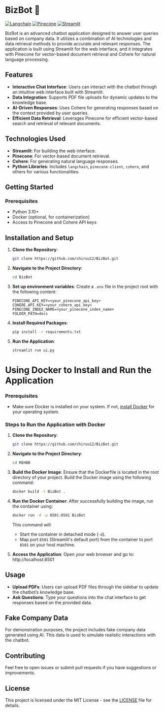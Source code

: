 # BizBot 🤖

[![Langchain](https://img.shields.io/badge/langchain-v0.3.0-blue)](https://github.com/hwchase17/langchain) 
[![Pinecone](https://img.shields.io/badge/pinecone-v5.1.0-yellow)](https://www.pinecone.io/) 
[![Streamlit](https://img.shields.io/badge/streamlit-v1.36.0-brightgreen)](https://streamlit.io/)

BizBot is an advanced chatbot application designed to answer user queries based on company data. It utilizes a combination of AI technologies and data retrieval methods to provide accurate and relevant responses. The application is built using Streamlit for the web interface, and it integrates with Pinecone for vector-based document retrieval and Cohere for natural language processing.

## Features

- **Interactive Chat Interface**: Users can interact with the chatbot through an intuitive web interface built with Streamlit.
- **Data Integration**: Supports PDF file uploads for dynamic updates to the knowledge base.
- **AI-Driven Responses**: Uses Cohere for generating responses based on the context provided by user queries.
- **Efficient Data Retrieval**: Leverages Pinecone for efficient vector-based search and retrieval of relevant documents.

## Technologies Used

- **Streamlit**: For building the web interface.
- **Pinecone**: For vector-based document retrieval.
- **Cohere**: For generating natural language responses.
- **Python Libraries**: Includes `langchain`, `pinecone-client`, `cohere`, and others for various functionalities.

## Getting Started

### Prerequisites

- Python 3.10+
- Docker (optional, for containerization)
- Access to Pinecone and Cohere API keys
  
## Installation and Setup

1. **Clone the Repository**:
    ```bash
    git clone https://github.com/chiruu12/BizBot.git
    ```

2. **Navigate to the Project Directory**:
    ```bash
    cd BizBot
    ```
3. **Set up environment variables**:
    Create a `.env` file in the project root with the following content:
    ```env
    PINECONE_API_KEY=<your_pinecone_api_key>
    COHERE_API_KEY=<your_cohere_api_key>
    PINECONE_INDEX_NAME=<your_pinecone_index_name>
    FOLDER_PATH=docs
    ```
4. **Install Required Packages**:
    ```bash
    pip install -r requirements.txt
    ```

5. **Run the Application**:
    ```bash
    streamlit run ui.py
    ```


# Using Docker to Install and Run the Application

### Prerequisites
- Make sure Docker is installed on your system. If not, [install Docker](https://docs.docker.com/get-docker/) for your operating system.

### Steps to Run the Application with Docker

1. **Clone the Repository**:
    ```bash
    git clone https://github.com/chiruu12/BizBot.git
    ```

2. **Navigate to the Project Directory**:
    ```bash
    cd REHAB
    ```

3. **Build the Docker Image**:
   Ensure that the Dockerfile is located in the root directory of your project. Build the Docker image using the following command:
    ```bash
    docker build -t BizBot .
    ```
    
4. **Run the Docker Container**:
   After successfully building the image, run the container using:
    ```bash
    docker run -d -p 8501:8501 BizBot
    ```
   This command will:
   - Start the container in detached mode (`-d`).
   - Map port `8501` (Streamlit's default port) from the container to port `8501` on your host machine.

5. **Access the Application**:
   Open your web browser and go to: http://localhost:8501 

## Usage

- **Upload PDFs**: Users can upload PDF files through the sidebar to update the chatbot’s knowledge base.
- **Ask Questions**: Type your questions into the chat interface to get responses based on the provided data.

## Fake Company Data

For demonstration purposes, the project includes fake company data generated using AI. This data is used to simulate realistic interactions with the chatbot.

## Contributing

Feel free to open issues or submit pull requests if you have suggestions or improvements.

## License

This project is licensed under the MIT License - see the [LICENSE](LICENSE) file for details.
